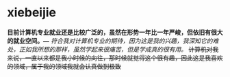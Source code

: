 # xiebeijie
__目前计算机专业就业还是比较广泛的，虽然在形势一年比一年严峻，但依旧有很大的就业空间。—__
_符合我对计算机专业的期待，因为这是我的兴趣，我深知它的难处，正如我所想的那样，虽然学起来很痛苦，但是学成真的很有用。_
~~计算机对我来说，一直以来都是我小时候的向往，那时候就觉得这个很有趣，因此这是我喜欢的领域，属于我的领域我就会认真做到极致~~
